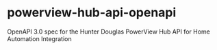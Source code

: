 # powerview-hub-api-openapi
OpenAPI 3.0 spec for the Hunter Douglas PowerView Hub API for Home Automation Integration
